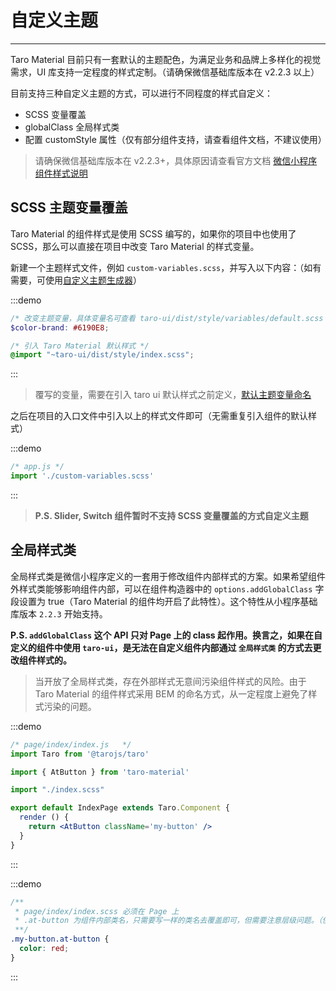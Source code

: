 # 自定义主题

----

Taro Material 目前只有一套默认的主题配色，为满足业务和品牌上多样化的视觉需求，UI 库支持一定程度的样式定制。（请确保微信基础库版本在 v2.2.3 以上）

目前支持三种自定义主题的方式，可以进行不同程度的样式自定义：

- SCSS 变量覆盖
- globalClass 全局样式类
- 配置 customStyle 属性（仅有部分组件支持，请查看组件文档，不建议使用）

> 请确保微信基础库版本在 v2.2.3+，具体原因请查看官方文档 [微信小程序组件样式说明](https://developers.weixin.qq.com/miniprogram/dev/framework/custom-component/wxml-wxss.html)

## SCSS 主题变量覆盖

Taro Material 的组件样式是使用 SCSS 编写的，如果你的项目中也使用了 SCSS，那么可以直接在项目中改变 Taro Material 的样式变量。

新建一个主题样式文件，例如 `custom-variables.scss`，并写入以下内容：（如有需要，可使用[自定义主题生成器](https://nervjs.github.io/taro-ui-theme-preview/)）

:::demo
```scss
/* 改变主题变量，具体变量名可查看 taro-ui/dist/style/variables/default.scss 文件 */
$color-brand: #6190E8;

/* 引入 Taro Material 默认样式 */
@import "~taro-ui/dist/style/index.scss";
```
:::

> 覆写的变量，需要在引入 taro ui 默认样式之前定义，[默认主题变量命名](https://github.com/NervJS/taro-ui/blob/dev/src/style/variables/default.scss)

之后在项目的入口文件中引入以上的样式文件即可（无需重复引入组件的默认样式）

:::demo
```js
/* app.js */
import './custom-variables.scss'
```
:::

> **P.S. Slider, Switch 组件暂时不支持 SCSS 变量覆盖的方式自定义主题**

## 全局样式类

全局样式类是微信小程序定义的一套用于修改组件内部样式的方案。如果希望组件外样式类能够影响组件内部，可以在组件构造器中的 `options.addGlobalClass` 字段设置为 true（Taro Material 的组件均开启了此特性）。这个特性从小程序基础库版本 `2.2.3` 开始支持。

**P.S. `addGlobalClass` 这个 API 只对 Page 上的 class 起作用。换言之，如果在自定义的组件中使用 `taro-ui`，是无法在自定义组件内部通过 `全局样式类` 的方式去更改组件样式的。**

> 当开放了全局样式类，存在外部样式无意间污染组件样式的风险。由于 Taro Material 的组件样式采用 BEM 的命名方式，从一定程度上避免了样式污染的问题。

:::demo
```jsx
/* page/index/index.js   */
import Taro from '@tarojs/taro'

import { AtButton } from 'taro-material'

import "./index.scss"

export default IndexPage extends Taro.Component {  
  render () {
    return <AtButton className='my-button' />
  }
}
```
:::

:::demo
```scss
/**
 * page/index/index.scss 必须在 Page 上
 * .at-button 为组件内部类名，只需要写一样的类名去覆盖即可，但需要注意层级问题。（使用方式跟传统 CSS 一样）
 **/
.my-button.at-button {
  color: red;
}
```
:::
